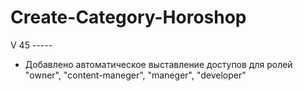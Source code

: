 # Create-Category-Horoshop
 
V 45 -----

- Добавлено автоматическое выставление доступов для ролей "owner", "content-maneger", "maneger", "developer"